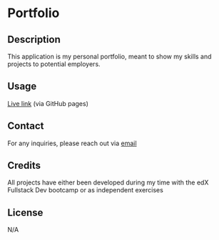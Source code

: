# Portfolio

## Description
This application is my personal portfolio, meant to show my skills and projects to potential employers.

## Usage
[Live link](https://elthell.github.io/elthell-portfolio/) (via GitHub pages)

## Contact
For any inquiries, please reach out via [email](mailto:eleanor.thell@gmail.com)

## Credits
All projects have either been developed during my time with the edX Fullstack Dev bootcamp or as independent exercises

## License
N/A